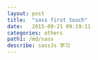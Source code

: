 ```yaml
---
layout: post
title:  "sass first touch"
date:   2015-09-21 09:19:11
categories: others
path1: /md/sass
describe: sassJs 学习
---
```


